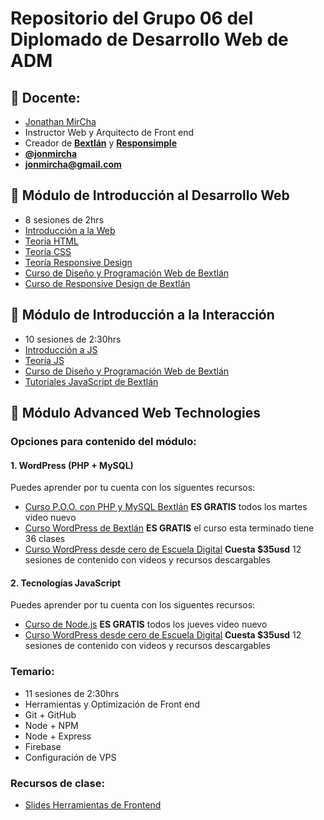 # Repositorio del Grupo 06 del Diplomado de Desarrollo Web de ADM

## :bow: Docente:

* [Jonathan MirCha](http://jonmircha.com)
* Instructor Web y Arquitecto de Front end
* Creador de **[Bextlán](http://bextlan.com)** y **[Responsimple](http://jonmircha.github.io/responsimple/)**
* **[@jonmircha](https://twitter.com/jonmircha)**
* **[jonmircha@gmail.com](mailto:jonmircha@gmail.com)**

## :school: Módulo de Introducción al Desarrollo Web

* 8 sesiones de 2hrs
* [Introducción a la Web](http://jonmircha.github.io/slides-web/)
* [Teoría HTML](./teoria-html.md)
* [Teoría CSS](./teoria-css.md)
* [Teoría Responsive Design](./teoria-rwd.md)
* [Curso de Diseño y Programación Web de Bextlán](https://www.youtube.com/playlist?list=PLvq-jIkSeTUbxAO7uRoeNHH6ZCyjr7xq2)
* [Curso de Responsive Design de Bextlán](https://www.youtube.com/playlist?list=PLvq-jIkSeTUbFYbzpJFN1GLMBZnm9hX5G)

## :school: Módulo de Introducción a la Interacción

* 10 sesiones de 2:30hrs
* [Introducción a JS](./teoria-intro-js.md)
* [Teoría JS](./teoria-poo-js.md)
* [Curso de Diseño y Programación Web de Bextlán](https://www.youtube.com/playlist?list=PLvq-jIkSeTUbxAO7uRoeNHH6ZCyjr7xq2)
* [Tutoriales JavaScript de Bextlán](https://www.youtube.com/playlist?list=PLvq-jIkSeTUaw9krmA6bf5inYcuvUNWI3)

## :school: Módulo Advanced Web Technologies

### Opciones para contenido del módulo:

#### 1. WordPress (PHP + MySQL)

Puedes aprender por tu cuenta con los siguentes recursos:

* [Curso P.O.O. con PHP y MySQL Bextlán](https://www.youtube.com/playlist?list=PLvq-jIkSeTUZEHvKw7Gx3g5CjlcvA3jr1) **ES GRATIS** todos los martes video nuevo
* [Curso WordPress de Bextlán](https://www.youtube.com/playlist?list=PLvq-jIkSeTUZDOcKsQz79wnYlTvmAdLkj) **ES GRATIS** el curso esta terminado tiene 36 clases
* [Curso WordPress desde cero de Escuela Digital](https://escuela.digital/cursos/wordpress) **Cuesta $35usd** 12 sesiones de contenido con videos y recursos descargables

#### 2. Tecnologías JavaScript

Puedes aprender por tu cuenta con los siguentes recursos:

* [Curso de Node.js](https://www.youtube.com/playlist?list=PLvq-jIkSeTUY3gY-ptuqkNEXZHsNwlkND) **ES GRATIS** todos los jueves video nuevo
* [Curso WordPress desde cero de Escuela Digital](https://escuela.digital/cursos/nodejs) **Cuesta $35usd** 12 sesiones de contenido con videos y recursos descargables

### Temario:

* 11 sesiones de 2:30hrs
* Herramientas y Optimización de Front end
* Git + GitHub
* Node + NPM
* Node + Express
* Firebase
* Configuración de VPS

### Recursos de clase:
* [Slides Herramientas de Frontend](https://escuelait.github.io/taller-frontend-2017/#/)
